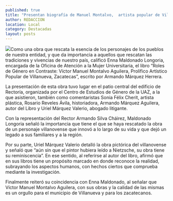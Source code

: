 ```yaml
---
published: true
title: "Presentan biografía de Manuel Montalvo,  artista popular de Villanueva"
author: REDACCION
location: Local
category: Destacadas
layout: posts
---
```


![](http://i.imgur.com/7Yv45Fcm.jpg)Como una obra que rescata la esencia de los personajes de los pueblos de nuestra entidad, y que da importancia a aquellos que rescatan las tradiciones y vivencias de nuestro país, calificó Enna Maldonado Longoria, encargada de la Oficina de Atención a la Mujer Universitaria, el libro “Roles de Género en Contraste: Víctor Manuel Montalvo Aguilera, Prolífico Artístico Popular de Villanueva, Zacatecas”, escrito por Armando Márquez Herrera. 

La presentación de esta obra tuvo lugar  en el patio central del edificio de Rectoría, organizada por el Centro de Estudios de Género de la UAZ, a la que asistieron, también como comentaristas Sonia Félix Cherit, artista plástica,  Rosario Reveles Ávila, historiadora, Armando Márquez Aguilera, autor del Libro y Uriel Márquez Valerio, abogado litigante. 

Con la representación del Rector Armando Silva Cháirez, Maldonado Longoria señaló la importancia que tiene el que se haya rescatado la obra de un personaje villanovense que innovó a lo largo de su vida y que dejó un legado a sus familiares y a la región. 

Por su parte, Uriel Márquez Valerio detalló la obra pictórica del villanovense  y señaló que “aún sin que el pintor hubiera leído a Nietzsche, su obra tiene su reminiscencia”.  En ese sentido, al referirse al autor  del libro, afirmó que en sus libros tiene un propósito marcado en donde reconoce la realidad, subrayando los aspectos humanos, con hechos ciertos que comprueba mediante la investigación.

Finalmente reiteró su coincidencia con Enna Maldonado, al señalar que  Víctor Manuel Montalvo Aguilera, con sus obras y la calidad de las mismas es un orgullo para el municipio de Villanueva y para los zacatecanos.
